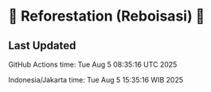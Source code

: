 
# 🌳 Reforestation (Reboisasi) 🌲

## Last Updated

GitHub Actions time: Tue Aug  5 08:35:16 UTC 2025

Indonesia/Jakarta time: Tue Aug  5 15:35:16 WIB 2025
